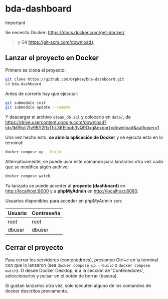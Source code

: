 # bda-dashboard

> [!important]
 Se necesita Docker: <https://docs.docker.com/get-docker/>
> y Git <https://git-scm.com/downloads>

## Lanzar el proyecto en Docker

Primero se clona el proyecto:
```sh
git clone https://github.com/0rphee/bda-dashboard.git
cd bda-dashboard
```

Antes de correrlo hay que ejecutar:

```sh
git submodule init
git submodule update --remote
```

Y descargar el archivo `steam_db.sql` y colocarlo en `data/`, de <https://drive.usercontent.google.com/download?id=1kR9uIj7tv9BY2RxThL3KElbpb3vQ9Oxg&export=download&authuser=1>

Una vez hecho esto, **se abre la aplicación de Docker** y se ejecuta esto en la terminal:

```sh
docker compose up --build
```

Alternativamente, se puede usar este comando para lanzarlos otra vez cada que se modifica algún archivo:
```sh
docker compose watch
```

Ya lanzado se puede acceder al **proyecto (dashboard)** en <http://localhost:8000> y a **phpMyAdmin** en <http://localhost:8080>.

Usuarios disponibles para acceder en phpMyAdmin son:

| Usuario | Contraseña |
|---------|------------|
| root    | root       |
| dbuser  | dbuser     |

## Cerrar el proyecto

Para cerrar los servidores (contenedroes), presionen Ctrl+c en la terminal con que lo lanzaron (sea `docker compose up --build` o `docker compose watch`). O desde Docker Desktop, ir a la sección de 'Contenedores', seleccionarlos y pulsar en el botón de borrar (basura).

Si gustan lanzarlos otra vez, solo ejecuten alguno de los comandos de docker descritos previamente.

